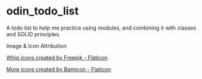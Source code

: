 # odin_todo_list
A todo list to help me practice using modules, and combining it with classes and SOLID principles.


Image & Icon Attribution

<a href="https://www.flaticon.com/free-icons/whip" title="whip icons">Whip icons created by Freepik - Flaticon</a>

<a href="https://www.flaticon.com/free-icons/more" title="more icons">More icons created by Bamicon - Flaticon</a>

